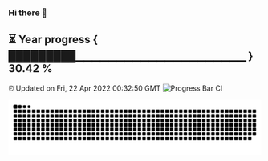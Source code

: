 ### Hi there 👋
⏳ Year progress { █████████▁▁▁▁▁▁▁▁▁▁▁▁▁▁▁▁▁▁▁▁▁ } 30.42 %
---
⏰ Updated on Fri, 22 Apr 2022 00:32:50 GMT
![Progress Bar CI](https://github.com/Moyi321/Moyi321/workflows/Progress%20Bar%20CI/badge.svg)

![](https://raw.githubusercontent.com/Moyi321/Moyi321/main/assets/github-contribution-grid-snake.svg)

